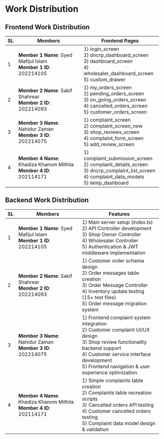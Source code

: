 # Work Distribution

## Frontend Work Distribution

| SL  | Members                                                                 | Frontend Pages                                                                                                                                   |
| --- | ----------------------------------------------------------------------- | ------------------------------------------------------------------------------------------------------------------------------------------------ |
| 1   | **Member 1 Name**: Syed Mafijul Islam<br>**Member 1 ID**: 202214105     | 1) login_screen<br>2) dncrp_dashboard_screen<br>3) dashboard_screen<br>4) wholesaler_dashboard_screen<br>5) custom_drawer                        |
| 2   | **Member 2 Name**: Sakif Shahrear<br>**Member 2 ID**: 202214093         | 1) my_orders_screen<br>2) pending_orders_screen<br>3) on_going_orders_screen<br>4) cancelled_orders_screen<br>5) customer_orders_screen          |
| 3   | **Member 3 Name**: Nahidur Zaman<br>**Member 3 ID**: 202214075          | 1) complaint_screen<br>2) complaint_screen_new<br>3) shop_reviews_screen<br>4) complaint_form_screen<br>5) add_review_screen                     |
| 4   | **Member 4 Name**: Khadiza Khanom Mithila<br>**Member 4 ID**: 202114171 | 1) complaint_submission_screen<br>2) complaint_details_screen<br>3) dncrp_complaint_list_screen<br>4) complaint_data_models<br>5) temp_dashboard |

## Backend Work Distribution

| SL  | Members                                                                 | Features                                                                                                                                                                                                                             |
| --- | ----------------------------------------------------------------------- | ------------------------------------------------------------------------------------------------------------------------------------------------------------------------------------------------------------------------------------ |
| 1   | **Member 1 Name**: Syed Mafijul Islam<br>**Member 1 ID**: 202214105     | 1) Main server setup (index.ts)<br>2) API Controller development<br>3) Shop Owner Controller<br>4) Wholesaler Controller<br>5) Authentication & JWT middleware implementation                                                        |
| 2   | **Member 2 Name**: Sakif Shahrear<br>**Member 2 ID**: 202214093         | 1) Customer order schema design<br>2) Order messages table creation<br>3) Order Message Controller<br>4) Inventory update testing (15+ test files)<br>5) Order message migration system                                              |
| 3   | **Member 3 Name**: Nahidur Zaman<br>**Member 3 ID**: 202214075          | 1) Frontend complaint system integration<br>2) Customer complaint UI/UX design<br>3) Shop review functionality backend support<br>4) Customer service interface development<br>5) Frontend navigation & user experience optimization |
| 4   | **Member 4 Name**: Khadiza Khanom Mithila<br>**Member 4 ID**: 202114171 | 1) Simple complaints table creation<br>2) Complaints table recreation scripts<br>3) Cancelled orders API testing<br>4) Customer cancelled orders testing<br>5) Complaint data model design & validation                              |
